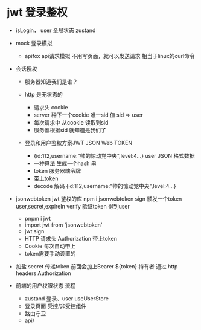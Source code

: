 # jwt 登录鉴权
- isLogin， user  全局状态  zustand
- mock  登录模拟
    - apifox    api请求模拟
    不用写页面，就可以发送请求
    相当于linux的curl命令

- 会话授权
    - 服务器知道我们是谁？
    - http 是无状态的
        - 请求头 cookie 
        - server 种下一个cookie  唯一sid 值  sid => user
        - 每次请求中 从cookie 读取到sid
        - 服务器根据sid 就知道是我们了

    - 登录和用户鉴权方案JWT  JSON Web TOKEN
        - {id:112,username:"帅的惊动党中央",level:4...}  user  JSON 格式数据
        - 一种算法 生成一个hash 串
        - token 服务器端令牌
        - 带上token 
        - decode 解码
            {id:112,username:"帅的惊动党中央",level:4...}
- jsonwebtoken
    jwt 鉴权的库 npm i jsonwebtoken
    sign 颁发一个token user,secret,expireIn
    verify 验证token  得到user
    - pnpm i jwt
    - import jwt from 'jsonwebtoken'
    - jwt.sign
    - HTTP 请求头 Authorization  带上token
    - Cookie 每次自动带上 
    - token需要手动设置的 
        
- 加盐
    secret 
    传递token 前面会加上Bearer ${token} 持有者
    通过 http headers Authorization

- 前端的用户权限状态 流程
    - zustand
        登录、user  useUserStore
    - 登录页面
        受控/非受控组件
    - 路由守卫
    - api/